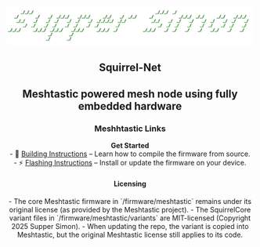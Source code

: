 <div align="center">
  <a href="https://meshtastic.org">
    <img src=".github/SupperSimon.png" alt="SupperSimon" width="800"/>
  </a>

  <h2>Squirrel-Net</h2>
  <h2>Meshtastic powered mesh node using fully embedded hardware</h2>
  
  <p>
    <h3>Meshhtastic Links</h3>
    <a href="https://meshtastic.org" style="text-decoration:none; font-weight:bold;">Get Started</a><br/>
    - 🔧 <a href="https://meshtastic.org/docs/development/firmware/build">Building Instructions</a> – Learn how to compile the firmware from source.<br/>
    - ⚡ <a href="https://meshtastic.org/docs/getting-started/flashing-firmware/">Flashing Instructions</a> – Install or update the firmware on your device.
  </p>
  
  <p>
    <h4>Licensing</h4>
    - The core Meshtastic firmware in `/firmware/meshtastic` remains under its original license (as provided by the Meshtastic project).  
    - The SquirrelCore variant files in `/firmware/meshtastic/variants` are MIT-licensed (Copyright 2025 Supper Simon).  
    - When updating the repo, the variant is copied into Meshtastic, but the original Meshtastic license still applies to its code.
  </p>
</div>
